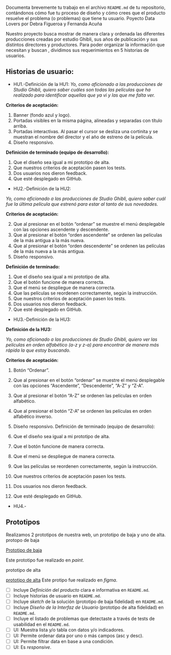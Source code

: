 
Documenta brevemente tu trabajo en el archivo `README.md` de tu repositorio,
contándonos cómo fue tu proceso de diseño y cómo crees que el producto resuelve
el problema (o problemas) que tiene tu usuario.
Poyecto Data Lovers
por Debra Figueroa y Fernanda Acuña

Nuestro proyecto busca mostrar de manera clara y ordenada las diferentes producciones creadas por estudio Ghibli, sus años de publicación y sus distintos directores y productores. Para poder organizar la información que necesitan y buscan , dividimos sus requerimientos en 5 historias de usuarios.

## Historias de usuario:

* HU1.-Definición de la HU1:
_Yo, como aficionado a las producciones de Studio Ghibli, quiero saber cuáles son todas las películas que ha realizado para identificar aquellas que ya vi y las que me falta ver._

<b>Criterios de aceptación:</b>
1. Banner (fondo azul y logo).
2. Portadas visibles en la misma página, alineadas y separadas con título arriba.
3. Portadas interactivas. Al pasar el cursor se desliza una cortinita y se muestran el nombre del director y el año de estreno de la película.
4. Diseño responsivo.

<b>Definición de terminado (equipo de desarrollo):</b>

1. Que el diseño sea igual a mi prototipo de alta.
2. Que nuestros criterios de aceptación pasen los tests.
3. Dos usuarios nos dieron feedback.
4. Que esté desplegado en GitHub.

* HU2.-Definición de la HU2:

_Yo, como aficionado a las producciones de Studio Ghibli, quiero saber cuál fue la última película que estrenó para estar al tanto de sus novedades._

<b>Criterios de aceptación:</b>

2. Que al presionar en el botón “ordenar” se muestre el menú desplegable con las opciones ascendente y descendente.
3. Que al presionar el botón “orden ascendente” se ordenen las películas de la más antigua a la más nueva.
4. Que al presionar el botón “orden descendente” se ordenen las películas de la más nueva a la más antigua.
5. Diseño responsivo.

<b>Definición de terminado:</b>

1. Que el diseño sea igual a mi prototipo de alta.
2. Que el botón funcione de manera correcta.
3. Que el menú se despliegue de manera correcta.
4. Que las películas se reordenen correctamente, según la instrucción.
5. Que nuestros criterios de aceptación pasen los tests.
6. Dos usuarios nos dieron feedback.
7. Que esté desplegado en GitHub.

* HU3.-Definición de la HU3:

<b>Definición de la HU3:</b>

_Yo, como aficionado a las producciones de Studio Ghibli, quiero ver las películas en orden alfabético (a-z y z-a) para encontrar de manera más rápida la que estoy buscando._

<b>Criterios de aceptación:</b>

1. Botón “Ordenar”.
2. Que al presionar en el botón “ordenar” se muestre el menú desplegable con las opciones “Ascendente”, “Descendente”, “A-Z” y “Z-A”.
3. Que al presionar el botón “A-Z” se ordenen las películas en orden alfabético.
4. Que al presionar el botón “Z-A” se ordenen las películas en orden alfabético inverso.
4. Diseño responsivo.
Definición de terminado (equipo de desarrollo):
5. Que el diseño sea igual a mi prototipo de alta.

1. Que el botón funcione de manera correcta.
2. Que el menú se despliegue de manera correcta.
3. Que las películas se reordenen correctamente, según la instrucción.
4. Que nuestros criterios de aceptación pasen los tests.
5. Dos usuarios nos dieron feedback.
6. Que esté desplegado en GitHub.

* HU4.-

## Prototipos


Realizamos 2 prototipos de nuestra web, un prototipo de baja y uno de alta. 
protopo de baja 

[Prototipo de baja](https://i.postimg.cc/8z5QcyXB/prototipo-Baja.jpg)

Este prototipo fue realizado en _paint_.


prototipo de alta

[prototipo de alta](https://i.postimg.cc/3J9QKM1x/Protoipo-de-alta.jpg)
Este protipo fue realizado en _figma_.




* [ ] Incluye _Definición del producto_ clara e informativa en `README.md`.
* [ ] Incluye historias de usuario en `README.md`.
* [ ] Incluye _sketch_ de la solución (prototipo de baja fidelidad) en
  `README.md`.
* [ ] Incluye _Diseño de la Interfaz de Usuario_ (prototipo de alta fidelidad)
  en `README.md`.
* [ ] Incluye el listado de problemas que detectaste a través de tests de
  usabilidad en el `README.md`.
* [ ] UI: Muestra lista y/o tabla con datos y/o indicadores.
* [ ] UI: Permite ordenar data por uno o más campos (asc y desc).
* [ ] UI: Permite filtrar data en base a una condición.
* [ ] UI: Es _responsive_.
